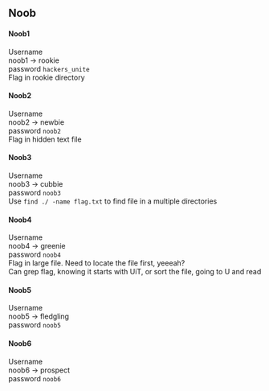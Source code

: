 ## Noob

#### Noob1
Username <br>
noob1 -> rookie <br> 
password `hackers_unite` <br> 
Flag in rookie directory <br> 

#### Noob2
Username <br> 
noob2 -> newbie <br> 
password `noob2` <br> 
Flag in hidden text file <br> 

#### Noob3
Username <br> 
noob3 -> cubbie <br> 
password `noob3` <br> 
Use `find ./ -name flag.txt` to find file in a multiple directories  <br> 

#### Noob4
Username <br> 
noob4 -> greenie <br> 
password `noob4` <br> 
Flag in large file. Need to locate the file first, yeeeah? <br> 
Can grep flag, knowing it starts with UiT, or sort the file, going to U and read <br> 

#### Noob5
Username <br> 
noob5 -> fledgling <br> 
password `noob5` <br> 

#### Noob6
Username <br> 
noob6 -> prospect <br> 
password `noob6` <br> 

